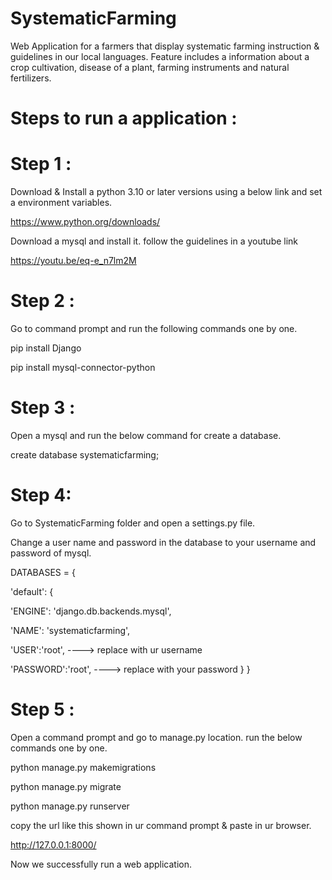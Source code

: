 # SystematicFarming

Web Application for a farmers that display systematic farming instruction & guidelines in our local languages. Feature includes a information about a crop cultivation, disease of a plant, farming instruments and natural fertilizers.

# Steps to run a application :

# Step 1 :

Download & Install a python 3.10 or later versions using a below link and set a environment variables.

https://www.python.org/downloads/

Download a mysql and install it. follow the guidelines in a youtube link

https://youtu.be/eq-e_n7lm2M

# Step 2 :

Go to command prompt and run the following commands one by one.

pip install Django

pip install mysql-connector-python

# Step 3 :

Open a mysql and run the below command for create a database.

create database systematicfarming;

# Step 4:

Go to SystematicFarming folder and open a settings.py file.

Change a user name and password in the database to your username and password of mysql.

DATABASES = {

'default': {

'ENGINE': 'django.db.backends.mysql',

'NAME': 'systematicfarming',

'USER':'root', ----> replace with ur username

'PASSWORD':'root', ----> replace with your password 
} }

# Step 5 :

Open a command prompt and go to manage.py location. run the below commands one by one.

python manage.py makemigrations

python manage.py migrate

python manage.py runserver

copy the url like this shown in ur command prompt & paste in ur browser.

http://127.0.0.1:8000/

Now we successfully run a web application.
